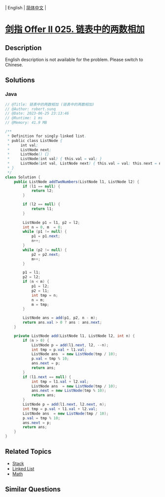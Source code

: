 
| English | [简体中文](README.md) |

# [剑指 Offer II 025. 链表中的两数相加](https://leetcode.cn//problems/lMSNwu/)

## Description

<p>English description is not available for the problem. Please switch to Chinese.</p>


## Solutions


### Java

```Java
// @Title: 链表中的两数相加 (链表中的两数相加)
// @Author: robert.sunq
// @Date: 2023-06-25 23:13:46
// @Runtime: 1 ms
// @Memory: 41.9 MB

/**
 * Definition for singly-linked list.
 * public class ListNode {
 *     int val;
 *     ListNode next;
 *     ListNode() {}
 *     ListNode(int val) { this.val = val; }
 *     ListNode(int val, ListNode next) { this.val = val; this.next = next; }
 * }
 */
class Solution {
    public ListNode addTwoNumbers(ListNode l1, ListNode l2) {
        if (l1 == null) {
            return l2;
        }

        if (l2 == null) {
            return l1;
        }
        
        ListNode p1 = l1, p2 = l2;
        int n = 0, m  = 0;
        while (p1 != null) {
            p1 = p1.next;
            n++;
        }
        while (p2 != null) {
            p2 = p2.next;
            m++;
        }

        p1 = l1;
        p2 = l2;
        if (n < m) {
            p1 = l2;
            p2 = l1;
            int tmp = n;
            n = m;
            m = tmp;
        }

        ListNode ans = add(p1, p2, n - m);
        return ans.val > 0 ? ans : ans.next; 
    }

    private ListNode add(ListNode l1, ListNode l2, int n) {
        if (n > 0) {
            ListNode p = add(l1.next, l2, --n);
            int tmp = p.val + l1.val;
            ListNode ans  = new ListNode(tmp / 10);
            p.val = tmp % 10;
            ans.next = p;
            return ans;
        }
        if (l1.next == null) {
            int tmp = l1.val + l2.val;
            ListNode ans  = new ListNode(tmp / 10);
            ans.next = new ListNode(tmp % 10);
            return ans;
        }
        ListNode p = add(l1.next, l2.next, n);
        int tmp = p.val + l1.val + l2.val;
        ListNode ans  = new ListNode(tmp / 10);
        p.val = tmp % 10;
        ans.next = p;
        return ans;
    }
}
```



## Related Topics

- [Stack](https://leetcode.cn//tag/stack)
- [Linked List](https://leetcode.cn//tag/linked-list)
- [Math](https://leetcode.cn//tag/math)

## Similar Questions


